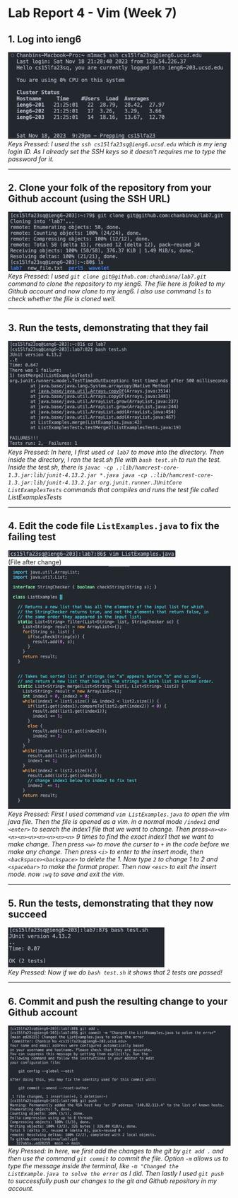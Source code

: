 # Lab Report 4 - Vim (Week 7)

## 1. Log into ieng6
![Alt text](image.png)\
*Keys Pressed: I used the `ssh cs15lfa23sq@ieng6.ucsd.edu` which is my ieng login ID. As I already set the SSH keys so it doesn't requires me to type the password for it.*

---
## 2. Clone your folk of the repository from your Github account (using the SSH URL)
![Alt text](image-1.png)\
*Keys Pressed: I used `git clone git@github.com:chanbinna/lab7.git` command to clone the repository to my ieng6. The file here is folked to my Github account and now clone to my ieng6. I also use command `ls` to check whether the file is cloned well.*

---
## 3. Run the tests, demonstrating that they fail
![Alt text](image-2.png)\
*Keys Pressed: In here, I first used `cd lab7` to move into the directory. Then inside the directory, I ran the test.sh file with `bash test.sh` to run the test. Inside the test.sh, there is `javac -cp .:lib/hamcrest-core-1.3.jar:lib/junit-4.13.2.jar *.java
java -cp .:lib/hamcrest-core-1.3.jar:lib/junit-4.13.2.jar org.junit.runner.JUnitCore ListExamplesTests` commands that compiles and runs the test file called ListExamplesTests*

---
## 4. Edit the code file `ListExamples.java` to fix the failing test
![Alt text](image-5.png)\
(File after change)![Alt text](image-3.png)
*Keys Pressed: First I used command `vim ListExamples.java` to open the vim java file. Then the file is opened as a vim. in a normal mode `/index1` and `<enter>` to search the index1 file that we want to change. Then press`<n><n><n><n><n><n><n><n><n>` 9 times to find the exact index1 that we want to make change. Then press `<w>` to move the curser to `+` in the code before we make any change. Then press `<i>` to enter to the insert mode, then `<backspace><backspace>` to delete the 1. Now type `2` to change 1 to 2 and `<spacebar>` to make the format proper. Then now `<esc>` to exit the insert mode. now `:wq` to save and exit the vim.*

---
## 5. Run the tests, demonstrating that they now succeed
![Alt text](image-6.png)\
*Key Pressed: Now if we do `bash test.sh` it shows that 2 tests are passed!*

---
## 6. Commit and push the resulting change to your Github account
![Alt text](image-7.png)\
*Key Pressed: In here, we first add the changes to the git by `git add .` and then use the command `git commit` to commit the file. Option `-m` allows us to type the message inside the terminal, like `-m "Changed the ListExample.java to solve the error` as I did. Then lastly I used `git push` to successfully push our changes to the git and Github repository in my account.*
